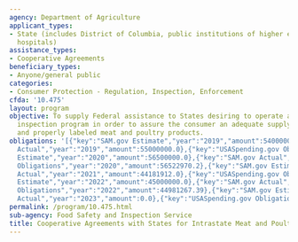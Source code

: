 ```yaml
---
agency: Department of Agriculture
applicant_types:
- State (includes District of Columbia, public institutions of higher education and
  hospitals)
assistance_types:
- Cooperative Agreements
beneficiary_types:
- Anyone/general public
categories:
- Consumer Protection - Regulation, Inspection, Enforcement
cfda: '10.475'
layout: program
objective: To supply Federal assistance to States desiring to operate a meat and poultry
  inspection program in order to assure the consumer an adequate supply of safe, wholesome,
  and properly labeled meat and poultry products.
obligations: '[{"key":"SAM.gov Estimate","year":"2019","amount":54000000.0},{"key":"SAM.gov
  Actual","year":"2019","amount":55000000.0},{"key":"USASpending.gov Obligations","year":"2019","amount":55109977.93},{"key":"SAM.gov
  Estimate","year":"2020","amount":56500000.0},{"key":"SAM.gov Actual","year":"2020","amount":57447970.0},{"key":"USASpending.gov
  Obligations","year":"2020","amount":56522970.2},{"key":"SAM.gov Estimate","year":"2021","amount":45000000.0},{"key":"SAM.gov
  Actual","year":"2021","amount":44181912.0},{"key":"USASpending.gov Obligations","year":"2021","amount":44353364.25},{"key":"SAM.gov
  Estimate","year":"2022","amount":45000000.0},{"key":"SAM.gov Actual","year":"2022","amount":44983075.0},{"key":"USASpending.gov
  Obligations","year":"2022","amount":44981267.39},{"key":"SAM.gov Estimate","year":"2023","amount":47000000.0},{"key":"SAM.gov
  Actual","year":"2023","amount":0.0},{"key":"USASpending.gov Obligations","year":"2023","amount":46025000.0}]'
permalink: /program/10.475.html
sub-agency: Food Safety and Inspection Service
title: Cooperative Agreements with States for Intrastate Meat and Poultry Inspection
---
```

